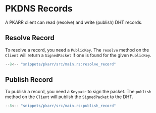 # PKDNS Records

A PKARR client can read (resolve) and write (publish) DHT records.


## Resolve Record

To resolve a record, you need a `PublicKey`. The `resolve` method on the `Client` will return a `SignedPacket` if one is found for the given `PublicKey`.

```rust
--8<-- "snippets/pkarr/src/main.rs:resolve_record"
```

## Publish Record

To publish a record, you need a `Keypair` to sign the packet. The `publish` method on the `Client` will publish the `SignedPacket` to the DHT.

```rust
--8<-- "snippets/pkarr/src/main.rs:publish_record"
```
